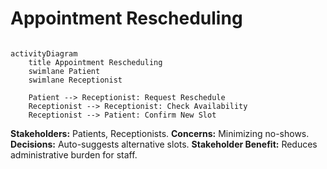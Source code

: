 # Appointment Rescheduling

```mermaid

activityDiagram
    title Appointment Rescheduling
    swimlane Patient
    swimlane Receptionist

    Patient --> Receptionist: Request Reschedule
    Receptionist --> Receptionist: Check Availability
    Receptionist --> Patient: Confirm New Slot
```

**Stakeholders:** Patients, Receptionists.
**Concerns:** Minimizing no-shows.
**Decisions:** Auto-suggests alternative slots.
**Stakeholder Benefit:** Reduces administrative burden for staff.
